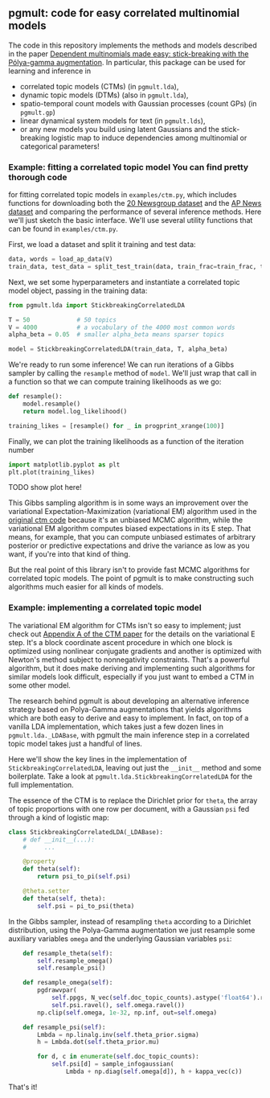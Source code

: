 ## pgmult: code for easy correlated multinomial models
The code in this repository implements the methods and models described in the
paper [Dependent multinomials made easy: stick-breaking with the Pólya-gamma
augmentation](http://arxiv.org/abs/1506.05843).
In particular, this package can be used for learning and inference in
* correlated topic models (CTMs) (in `pgmult.lda`),
* dynamic topic models (DTMs) (also in `pgmult.lda`),
* spatio-temporal count models with Gaussian processes (count GPs) (in `pgmult.gp`)
* linear dynamical system models for text (in `pgmult.lds`),
* or any new models you build using latent Gaussians and the stick-breaking
  logistic map to induce dependencies among multinomial or categorical parameters!

### Example: fitting a correlated topic model You can find pretty thorough code
for fitting correlated topic models in `examples/ctm.py`, which includes
functions for downloading both the [20 Newsgroup
dataset](http://qwone.com/~jason/20Newsgroups/) and the [AP News
dataset](http://www.cs.princeton.edu/~blei/lda-c/) and comparing the
performance of several inference methods.
Here we'll just sketch the basic interface.
We'll use several utility functions that can be found in `examples/ctm.py`.

First, we load a dataset and split it training and test data:
```python
data, words = load_ap_data(V)
train_data, test_data = split_test_train(data, train_frac=train_frac, test_frac=test_frac)
```

Next, we set some hyperparameters and instantiate a correlated topic model
object, passing in the training data:
```python
from pgmult.lda import StickbreakingCorrelatedLDA

T = 50             # 50 topics
V = 4000           # a vocabulary of the 4000 most common words
alpha_beta = 0.05  # smaller alpha_beta means sparser topics

model = StickbreakingCorrelatedLDA(train_data, T, alpha_beta)
```

We're ready to run some inference! We can run iterations of a Gibbs sampler by
calling the `resample` method of `model`. We'll just wrap that call in a
function so that we can compute training likelihoods as we go:
```python
def resample():
    model.resample()
    return model.log_likelihood()

training_likes = [resample() for _ in progprint_xrange(100)]
```

Finally, we can plot the training likelihoods as a function of the iteration
number
```python
import matplotlib.pyplot as plt
plt.plot(training_likes)
```

TODO show plot here!

This Gibbs sampling algorithm is in some ways an improvement over the
variational Expectation-Maximization (variational EM) algorithm used in the
[original ctm code](http://www.cs.princeton.edu/~blei/ctm-c/) because it's
an unbiased MCMC algorithm, while the variational EM algorithm computes biased
expectations in its E step.
That means, for example, that you can compute unbiased estimates of arbitrary
posterior or predictive expectations and drive the variance as low as you want,
if you're into that kind of thing.

But the real point of this library isn't to provide fast MCMC algorithms for
correlated topic models.
The point of pgmult is to make constructing such algorithms much
easier for all kinds of models.


### Example: implementing a correlated topic model
The variational EM algorithm for CTMs isn't so easy to implement; just check
out [Appendix A of the CTM
paper](https://www.cs.princeton.edu/~blei/papers/BleiLafferty2006.pdf)
for the details on the variational E step.
It's a block coordinate ascent procedure in which one block is optimized using
nonlinear conjugate gradients and another is optimized with Newton's method
subject to nonnegativity constraints.
That's a powerful algorithm, but it does make deriving and implementing such
algorithms for similar models look difficult, especially if you just want to
embed a CTM in some other model.

The research behind pgmult is about developing an alternative inference
strategy based on Polya-Gamma augmentations that yields algorithms which are
both easy to derive and easy to implement.
In fact, on top of a vanilla LDA implementation, which takes just a few dozen
lines in `pgmult.lda._LDABase`, with pgmult the main inference step in a
correlated topic model takes just a handful of lines.

Here we'll show the key lines in the implementation of
`StickbreakingCorrelatedLDA`, leaving out just the `__init__`
method and some boilerplate.
Take a look at `pgmult.lda.StickbreakingCorrelatedLDA` for the full
implementation.

The essence of the CTM is to replace the Dirichlet prior for `theta`, the array
of topic proportions with one row per document, with a Gaussian `psi` fed
through a kind of logistic map:
```python
class StickbreakingCorrelatedLDA(_LDABase):
    # def __init__(...):
    #     ...

    @property
    def theta(self):
        return psi_to_pi(self.psi)

    @theta.setter
    def theta(self, theta):
        self.psi = pi_to_psi(theta)
```

In the Gibbs sampler, instead of resampling `theta` according to a Dirichlet
distribution, using the Polya-Gamma augmentation we just resample some
auxiliary variables `omega` and the underlying Gaussian variables `psi`:
```python
    def resample_theta(self):
        self.resample_omega()
        self.resample_psi()

    def resample_omega(self):
        pgdrawvpar(
            self.ppgs, N_vec(self.doc_topic_counts).astype('float64').ravel(),
            self.psi.ravel(), self.omega.ravel())
        np.clip(self.omega, 1e-32, np.inf, out=self.omega)

    def resample_psi(self):
        Lmbda = np.linalg.inv(self.theta_prior.sigma)
        h = Lmbda.dot(self.theta_prior.mu)

        for d, c in enumerate(self.doc_topic_counts):
            self.psi[d] = sample_infogaussian(
                Lmbda + np.diag(self.omega[d]), h + kappa_vec(c))
```

That's it!
